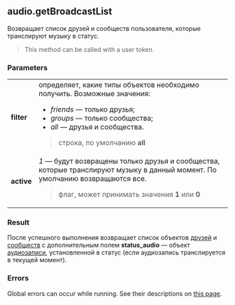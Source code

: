 ## audio.getBroadcastList

Возвращает список друзей и сообществ пользователя, которые транслируют музыку в статус.

> This method can be called with a user token.

### Parameters

<table>
  <tr>
    <td>
      <b>filter</b>
    </td>
    <td>
      определяет, какие типы объектов необходимо получить. Возможные значения:
      <ul>
        <li>
          <i>friends</i> — только друзья; 
        </li>
        <li>
          <i>groups</i> — только сообщества; 
        </li>
        <li>
          <i>all</i> — друзья и сообщества. 
        </li>
      </ul>
      <blockquote>
        строка, по умолчанию <b>all</b>
      </blockquote>
    </td>
  </tr>
  <tr>
    <td>
      <b>active</b>
    </td>
    <td>
      <i>1</i> — будут возвращены только друзья и сообщества, которые транслируют музыку в данный момент. По умолчанию возвращаются все.
      <blockquote>
        флаг, может принимать значения <b>1</b> или <b>0</b>
      </blockquote>
    </td>
  </tr>
</table>

### Result

После успешного выполнения возвращает список объектов [друзей](https://vk.com/dev/objects/user) и [сообществ](https://vk.com/dev/objects/group) с дополнительным полем <b>status_audio</b> — объект [аудиозаписи](https://vk.com/dev/objects/audio), установленной в статус (если аудиозапись транслируется в текущей момент).

### Errors

Global errors can occur while running. See their descriptions on [this page](https://vk.com/dev/errors).